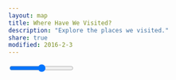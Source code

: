 ```yaml
---
layout: map
title: Where Have We Visited?
description: "Explore the places we visited."
share: true
modified: 2016-2-3
---
```


<div id="map"></div>
<input id="date-slider" type="range" min="0" />
<script src="{{ site.url }}/map/our_travels.js" type="text/javascript"></script>
<script src="{{ site.url }}/assets/js/map.js" type="text/javascript"></script>